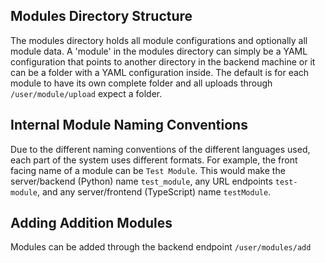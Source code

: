 ## Modules Directory Structure
The modules directory holds all module configurations and optionally all module data. A 'module' in the modules directory can simply be a YAML configuration that points to another directory in the backend machine or it can be a folder with a YAML configuration inside. The default is for each module to have its own complete folder and all uploads through `/user/module/upload` expect a folder.

## Internal Module Naming Conventions
Due to the different naming conventions of the different languages used, each part of the system uses different formats. For example, the front facing name of a module can be `Test Module`. This would make the server/backend (Python) name `test_module`, any URL endpoints `test-module`, and any server/frontend (TypeScript) name `testModule`.

## Adding Addition Modules
Modules can be added through the backend endpoint `/user/modules/add`
